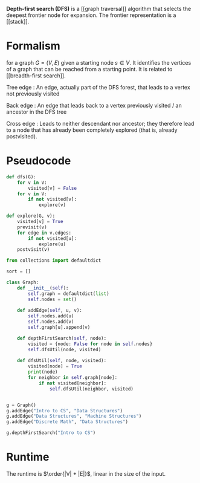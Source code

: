**Depth-first search (DFS)** is a [[graph traversal]] algorithm that selects the deepest frontier node for expansion. The frontier representation is a [[stack]].


# Formalism

for a graph $G = (V, E)$ given a starting node $s \in V$. It identifies the vertices of a graph that can be reached from a starting point. It is related to [[breadth-first search]].

Tree edge
: An edge, actually part of the DFS forest, that leads to a vertex not previously visited

Back edge
: An edge that leads back to a vertex previously visited / an ancestor in the DFS tree

Cross edge
: Leads to neither descendant nor ancestor; they therefore lead to a node that has already been completely explored (that is, already postvisited).

# Pseudocode

```python
def dfs(G):
    for v in V:
        visited[v] = False
    for v in V:
        if not visited[v]:
            explore(v)

def explore(G, v):
    visited[v] = True
    previsit(v)
    for edge in v.edges:
        if not visited[u]:
            explore(u)
    postvisit(v)
```

```python
from collections import defaultdict

sort = []

class Graph:
    def __init__(self):
        self.graph = defaultdict(list)
        self.nodes = set()
    
    def addEdge(self, u, v):
        self.nodes.add(u)
        self.nodes.add(v)
        self.graph[u].append(v)

    def depthFirstSearch(self, node):
        visited = {node: False for node in self.nodes}
        self.dfsUtil(node, visited)
    
    def dfsUtil(self, node, visited):
        visited[node] = True
        print(node)
        for neighbor in self.graph[node]:
            if not visited[neighbor]:
                self.dfsUtil(neighbor, visited)


g = Graph()
g.addEdge("Intro to CS", "Data Structures")
g.addEdge("Data Structures", "Machine Structures")
g.addEdge("Discrete Math", "Data Structures")

g.depthFirstSearch("Intro to CS")
```

# Runtime

The runtime is $\order{|V| + |E|}$, linear in the size of the input.